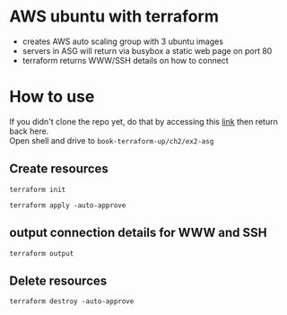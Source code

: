 # AWS ubuntu with terraform
- creates AWS auto scaling group with 3 ubuntu images
- servers in ASG will return via busybox a static web page on port 80
- terraform returns WWW/SSH details on how to connect

# How to use
If you didn't clone the repo yet, do that by accessing this [link](https://github.com/ion-onboarding/book-terraform-up) then return back here.\
Open shell and drive to `book-terraform-up/ch2/ex2-asg`

## Create resources
```
terraform init
```
```
terraform apply -auto-approve
```

## output connection details for WWW and SSH
```
terraform output
```

## Delete resources
```
terraform destroy -auto-approve
```